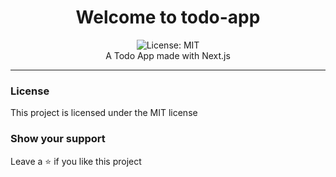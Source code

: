 <div align="center">
<h1 align="center">Welcome to todo-app</h1>
<img alt="License: MIT" src="https://img.shields.io/badge/License-MIT-blue.svg" /><br>
A Todo App made with Next.js
</div>

***

### License
This project is licensed under the MIT license
### Show your support
Leave a ⭐ if you like this project
